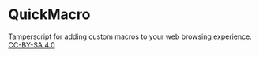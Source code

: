 # QuickMacro
Tamperscript for adding custom macros to your web browsing experience. 
[CC-BY-SA 4.0](https://creativecommons.org/licenses/by-sa/4.0/legalcode)
